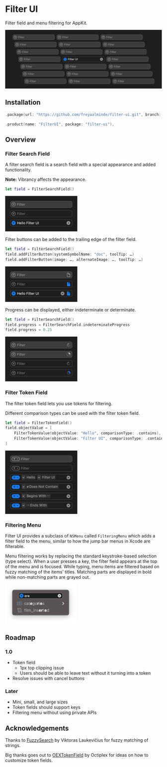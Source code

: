 # Filter UI

Filter field and menu filtering for AppKit<!-- and SwiftUI-->.

<picture>
  <source media="(prefers-color-scheme: dark)" srcset="Screenshots/FilterUI~dark@2x.gif?raw=true 2x">
  <source media="(prefers-color-scheme: light)" srcset="Screenshots/FilterUI~light@2x.gif?raw=true 2x">
  <img alt="" src="Screenshots/FilterUI~dark@2x.gif?raw=true" width="640">
</picture>


## Installation

```swift
.package(url: "https://github.com/freyaalminde/filter-ui.git", branch: "main"),
```

```swift
.product(name: "FilterUI", package: "filter-ui"),
```


## Overview

### Filter Search Field

A filter search field is a search field with a special appearance and added functionality.

**Note:** Vibrancy affects the appearance.

```swift
let field = FilterSearchField()
```

<img alt="" src="Screenshots/FilterSearchField~dark@2x.png?raw=true" width="232">


Filter buttons can be added to the trailing edge of the filter field.

```swift
let field = FilterSearchField()
field.addFilterButton(systemSymbolName: "doc", toolTip: …)
field.addFilterButton(image: …, alternateImage: …, toolTip: …)
```

<img alt="" src="Screenshots/FilterSearchField_filterButton~dark@2x.png?raw=true" width="232">

Progress can be displayed, either indeterminate or determinate.

```swift
let field = FilterSearchField()
field.progress = FilterSearchField.indeterminateProgress
field.progress = 0.25 
```

<img alt="" src="Screenshots/FilterSearchField_progress~dark@2x.png?raw=true" width="232">


### Filter Token Field

The filter token field lets you use tokens for filtering.

Different comparison types can be used with the filter token field.

```swift
let field = FilterTokenField()
field.objectValue = [
    FilterTokenValue(objectValue: "Hello", comparisonType: .contains),
    FilterTokenValue(objectValue: "Filter UI", comparisonType: .contains),
]
```

<img alt="" src="Screenshots/FilterTokenField~dark@2x.png?raw=true" width="232">


### Filtering Menu

Filter UI provides a subclass of `NSMenu` called `FilteringMenu` which adds a filter field to the menu, similar to how the jump bar menus in Xcode are filterable.

Menu filtering works by replacing the standard keystroke-based selection (type select). When a user presses a key, the filter field appears at the top of the menu and is focused. While typing, menu items are filtered based on fuzzy matching of the items’ titles. Matching parts are displayed in bold while non-matching parts are grayed out.

<img alt="" src="Screenshots/FilteringMenu~dark@2x.png?raw=true" width="228">


## Roadmap

### 1.0

* Token field
  - 1px top clipping issue
  - Users should be able to leave text without it turning into a token
* Resolve issues with cancel buttons


### Later

* Mini, small, and large sizes
* Token fields should support keys
* Filtering menu without using private APIs


## Acknowledgements

Thanks to [FuzzySearch](https://github.com/viktorasl/FuzzySearch) by Viktoras Laukevičius for fuzzy matching of strings.

Big thanks goes out to [OEXTokenField](https://github.com/octiplex/OEXTokenField) by 
Octiplex for ideas on how to customize token fields.

